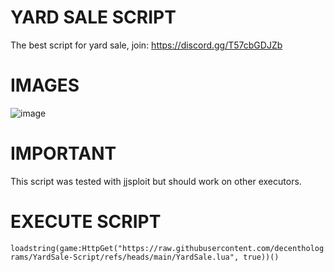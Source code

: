 # YARD SALE SCRIPT

The best script for yard sale, join: https://discord.gg/T57cbGDJZb

# IMAGES

![image](https://github.com/user-attachments/assets/a6d3a9c4-1565-4218-ae19-6e62bf8d2040)

# IMPORTANT

This script was tested with jjsploit but should work on other executors.

# EXECUTE SCRIPT

`loadstring(game:HttpGet("https://raw.githubusercontent.com/decentholograms/YardSale-Script/refs/heads/main/YardSale.lua", true))()`



